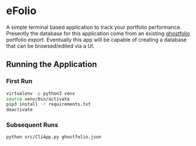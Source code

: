 # eFolio
A simple terminal based application to track your portfolio performance. Presently the database for this application
come from an existing [ghostfolio](https://github.com/ghostfolio/ghostfolio) portfolio export. Eventually this app will
be capable of creating a database that can be browsed/edited via a UI.

## Running the Application

### First Run

```bash
virtualenv -p python3 venv
source venv/bin/activate
pip3 install -r requirements.txt
deactivate
```

### Subsequent Runs

```bash
python src/CliApp.py ghostfolio.json
```